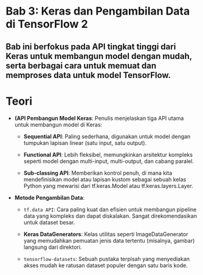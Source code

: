 # Bab 3: Keras dan Pengambilan Data di TensorFlow 2
Bab ini berfokus pada API tingkat tinggi dari Keras untuk membangun model dengan mudah, serta berbagai cara untuk memuat dan memproses data untuk model TensorFlow.
---
# Teori
- **(API Pembangun Model Keras**: Penulis menjelaskan tiga API utama untuk membangun model di Keras:
  
  - **Sequential API**: Paling sederhana, digunakan untuk model dengan tumpukan lapisan linear (satu input, satu output).
  
  - **Functional API**: Lebih fleksibel, memungkinkan arsitektur kompleks seperti model dengan multi-input, multi-output, dan cabang paralel.
  
  - **Sub-classing API**: Memberikan kontrol penuh, di mana kita mendefinisikan model atau lapisan kustom sebagai sebuah kelas Python yang mewarisi dari tf.keras.Model atau tf.keras.layers.Layer.

- **Metode Pengambilan Data**:

  - `tf.data API`: Cara paling kuat dan efisien untuk membangun pipeline data yang kompleks dan dapat diskalakan. Sangat direkomendasikan untuk dataset besar.
  
  - **Keras DataGenerators**: Kelas utilitas seperti ImageDataGenerator yang memudahkan pemuatan jenis data tertentu (misalnya, gambar) langsung dari direktori.
  
  - `tensorflow-datasets`: Sebuah pustaka terpisah yang menyediakan akses mudah ke ratusan dataset populer dengan satu baris kode.

